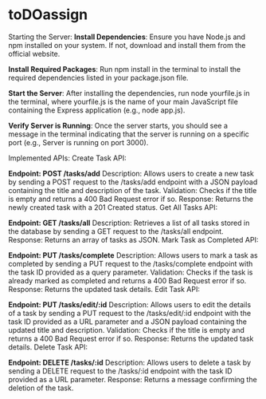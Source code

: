 # toDOassign
Starting the Server:
**Install Dependencies**: Ensure you have Node.js and npm installed on your system. If not, download and install them from the official website.

**Install Required Packages**: Run npm install in the terminal to install the required dependencies listed in your package.json file.

**Start the Server**: After installing the dependencies, run node yourfile.js in the terminal, where yourfile.js is the name of your main JavaScript file containing the Express application (e.g., node app.js).

**Verify Server is Running**: Once the server starts, you should see a message in the terminal indicating that the server is running on a specific port (e.g., Server is running on port 3000).

Implemented APIs:
Create Task API:

**Endpoint: POST /tasks/add**
Description: Allows users to create a new task by sending a POST request to the /tasks/add endpoint with a JSON payload containing the title and description of the task.
Validation: Checks if the title is empty and returns a 400 Bad Request error if so.
Response: Returns the newly created task with a 201 Created status.
Get All Tasks API:

**Endpoint: GET /tasks/all**
Description: Retrieves a list of all tasks stored in the database by sending a GET request to the /tasks/all endpoint.
Response: Returns an array of tasks as JSON.
Mark Task as Completed API:

**Endpoint: PUT /tasks/complete**
Description: Allows users to mark a task as completed by sending a PUT request to the /tasks/complete endpoint with the task ID provided as a query parameter.
Validation: Checks if the task is already marked as completed and returns a 400 Bad Request error if so.
Response: Returns the updated task details.
Edit Task API:

**Endpoint: PUT /tasks/edit/:id**
Description: Allows users to edit the details of a task by sending a PUT request to the /tasks/edit/:id endpoint with the task ID provided as a URL parameter and a JSON payload containing the updated title and description.
Validation: Checks if the title is empty and returns a 400 Bad Request error if so.
Response: Returns the updated task details.
Delete Task API:

**Endpoint: DELETE /tasks/:id**
Description: Allows users to delete a task by sending a DELETE request to the /tasks/:id endpoint with the task ID provided as a URL parameter.
Response: Returns a message confirming the deletion of the task.
